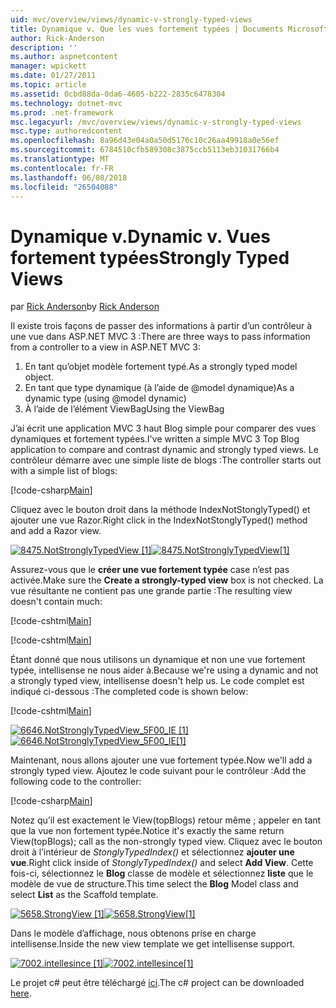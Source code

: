 ```yaml
---
uid: mvc/overview/views/dynamic-v-strongly-typed-views
title: Dynamique v. Que les vues fortement typées | Documents Microsoft
author: Rick-Anderson
description: ''
ms.author: aspnetcontent
manager: wpickett
ms.date: 01/27/2011
ms.topic: article
ms.assetid: 0cbd88da-0da6-4605-b222-2835c6478304
ms.technology: dotnet-mvc
ms.prod: .net-framework
msc.legacyurl: /mvc/overview/views/dynamic-v-strongly-typed-views
msc.type: authoredcontent
ms.openlocfilehash: 8a96d43e04a0a50d5176c10c26aa49918a0e56ef
ms.sourcegitcommit: 6784510cfb589308c3875ccb5113eb31031766b4
ms.translationtype: MT
ms.contentlocale: fr-FR
ms.lasthandoff: 06/08/2018
ms.locfileid: "26504088"
---
```

<a name="dynamic-v-strongly-typed-views"></a><span data-ttu-id="92db3-103">Dynamique v.</span><span class="sxs-lookup"><span data-stu-id="92db3-103">Dynamic v.</span></span> <span data-ttu-id="92db3-104">Vues fortement typées</span><span class="sxs-lookup"><span data-stu-id="92db3-104">Strongly Typed Views</span></span>
====================
<span data-ttu-id="92db3-105">par [Rick Anderson](https://github.com/Rick-Anderson)</span><span class="sxs-lookup"><span data-stu-id="92db3-105">by [Rick Anderson](https://github.com/Rick-Anderson)</span></span>

<span data-ttu-id="92db3-106">Il existe trois façons de passer des informations à partir d’un contrôleur à une vue dans ASP.NET MVC 3 :</span><span class="sxs-lookup"><span data-stu-id="92db3-106">There are three ways to pass information from a controller to a view in ASP.NET MVC 3:</span></span>

1. <span data-ttu-id="92db3-107">En tant qu’objet modèle fortement typé.</span><span class="sxs-lookup"><span data-stu-id="92db3-107">As a strongly typed model object.</span></span>
2. <span data-ttu-id="92db3-108">En tant que type dynamique (à l’aide de @model dynamique)</span><span class="sxs-lookup"><span data-stu-id="92db3-108">As a dynamic type (using @model dynamic)</span></span>
3. <span data-ttu-id="92db3-109">À l’aide de l’élément ViewBag</span><span class="sxs-lookup"><span data-stu-id="92db3-109">Using the ViewBag</span></span>

<span data-ttu-id="92db3-110">J’ai écrit une application MVC 3 haut Blog simple pour comparer des vues dynamiques et fortement typées.</span><span class="sxs-lookup"><span data-stu-id="92db3-110">I've written a simple MVC 3 Top Blog application to compare and contrast dynamic and strongly typed views.</span></span> <span data-ttu-id="92db3-111">Le contrôleur démarre avec une simple liste de blogs :</span><span class="sxs-lookup"><span data-stu-id="92db3-111">The controller starts out with a simple list of blogs:</span></span>

[!code-csharp[Main](dynamic-v-strongly-typed-views/samples/sample1.cs)]

<span data-ttu-id="92db3-112">Cliquez avec le bouton droit dans la méthode IndexNotStonglyTyped() et ajouter une vue Razor.</span><span class="sxs-lookup"><span data-stu-id="92db3-112">Right click in the IndexNotStonglyTyped() method and add a Razor view.</span></span>

<span data-ttu-id="92db3-113">[![8475.NotStronglyTypedView [1]](dynamic-v-strongly-typed-views/_static/image2.png)](dynamic-v-strongly-typed-views/_static/image1.png)</span><span class="sxs-lookup"><span data-stu-id="92db3-113">[![8475.NotStronglyTypedView[1]](dynamic-v-strongly-typed-views/_static/image2.png)](dynamic-v-strongly-typed-views/_static/image1.png)</span></span>

<span data-ttu-id="92db3-114">Assurez-vous que le **créer une vue fortement typée** case n’est pas activée.</span><span class="sxs-lookup"><span data-stu-id="92db3-114">Make sure the **Create a strongly-typed view** box is not checked.</span></span> <span data-ttu-id="92db3-115">La vue résultante ne contient pas une grande partie :</span><span class="sxs-lookup"><span data-stu-id="92db3-115">The resulting view doesn't contain much:</span></span>

[!code-cshtml[Main](dynamic-v-strongly-typed-views/samples/sample2.cshtml)]

[!code-cshtml[Main](dynamic-v-strongly-typed-views/samples/sample3.cshtml)]

<span data-ttu-id="92db3-116">Étant donné que nous utilisons un dynamique et non une vue fortement typée, intellisense ne nous aider à.</span><span class="sxs-lookup"><span data-stu-id="92db3-116">Because we're using a dynamic and not a strongly typed view, intellisense doesn't help us.</span></span> <span data-ttu-id="92db3-117">Le code complet est indiqué ci-dessous :</span><span class="sxs-lookup"><span data-stu-id="92db3-117">The completed code is shown below:</span></span>

[!code-cshtml[Main](dynamic-v-strongly-typed-views/samples/sample4.cshtml)]

<span data-ttu-id="92db3-118">[![6646.NotStronglyTypedView_5F00_IE [1]](dynamic-v-strongly-typed-views/_static/image4.png)](dynamic-v-strongly-typed-views/_static/image3.png)</span><span class="sxs-lookup"><span data-stu-id="92db3-118">[![6646.NotStronglyTypedView_5F00_IE[1]](dynamic-v-strongly-typed-views/_static/image4.png)](dynamic-v-strongly-typed-views/_static/image3.png)</span></span>

<span data-ttu-id="92db3-119">Maintenant, nous allons ajouter une vue fortement typée.</span><span class="sxs-lookup"><span data-stu-id="92db3-119">Now we'll add a strongly typed view.</span></span> <span data-ttu-id="92db3-120">Ajoutez le code suivant pour le contrôleur :</span><span class="sxs-lookup"><span data-stu-id="92db3-120">Add the following code to the controller:</span></span>

[!code-csharp[Main](dynamic-v-strongly-typed-views/samples/sample5.cs)]


<span data-ttu-id="92db3-121">Notez qu’il est exactement le View(topBlogs) retour même ; appeler en tant que la vue non fortement typée.</span><span class="sxs-lookup"><span data-stu-id="92db3-121">Notice it's exactly the same return View(topBlogs); call as the non-strongly typed view.</span></span> <span data-ttu-id="92db3-122">Cliquez avec le bouton droit à l’intérieur de *StonglyTypedIndex()* et sélectionnez **ajouter une vue**.</span><span class="sxs-lookup"><span data-stu-id="92db3-122">Right click inside of *StonglyTypedIndex()* and select **Add View**.</span></span> <span data-ttu-id="92db3-123">Cette fois-ci, sélectionnez le **Blog** classe de modèle et sélectionnez **liste** que le modèle de vue de structure.</span><span class="sxs-lookup"><span data-stu-id="92db3-123">This time select the **Blog** Model class and select **List** as the Scaffold template.</span></span>

<span data-ttu-id="92db3-124">[![5658.StrongView [1]](dynamic-v-strongly-typed-views/_static/image6.png)](dynamic-v-strongly-typed-views/_static/image5.png)</span><span class="sxs-lookup"><span data-stu-id="92db3-124">[![5658.StrongView[1]](dynamic-v-strongly-typed-views/_static/image6.png)](dynamic-v-strongly-typed-views/_static/image5.png)</span></span>

<span data-ttu-id="92db3-125">Dans le modèle d’affichage, nous obtenons prise en charge intellisense.</span><span class="sxs-lookup"><span data-stu-id="92db3-125">Inside the new view template we get intellisense support.</span></span>

<span data-ttu-id="92db3-126">[![7002.intellesince [1]](dynamic-v-strongly-typed-views/_static/image8.png)](dynamic-v-strongly-typed-views/_static/image7.png)</span><span class="sxs-lookup"><span data-stu-id="92db3-126">[![7002.intellesince[1]](dynamic-v-strongly-typed-views/_static/image8.png)](dynamic-v-strongly-typed-views/_static/image7.png)</span></span>

<span data-ttu-id="92db3-127">Le projet c# peut être téléchargé [ici](https://blogs.msdn.com/cfs-file.ashx/__key/CommunityServer-Blogs-Components-WeblogFiles/00-00-01-11-73-SSMS/1817.Mvc3ViewDemo.zip).</span><span class="sxs-lookup"><span data-stu-id="92db3-127">The c# project can be downloaded [here](https://blogs.msdn.com/cfs-file.ashx/__key/CommunityServer-Blogs-Components-WeblogFiles/00-00-01-11-73-SSMS/1817.Mvc3ViewDemo.zip).</span></span>
